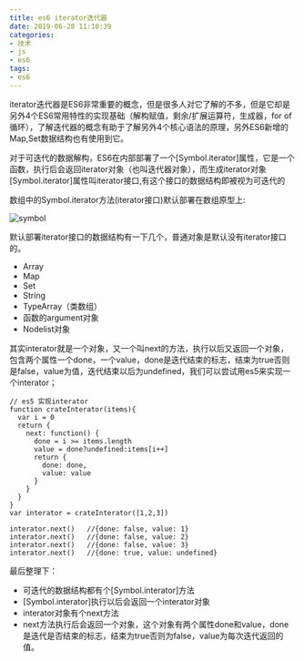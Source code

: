 ```yaml
---
title: es6 iterator迭代器
date: 2019-06-28 11:10:39
categories:
- 技术
- js
- es6
tags: 
- es6
---
```


iterator迭代器是ES6非常重要的概念，但是很多人对它了解的不多，但是它却是另外4个ES6常用特性的实现基础（解构赋值，剩余/扩展运算符，生成器，for of循环），了解迭代器的概念有助于了解另外4个核心语法的原理，另外ES6新增的Map,Set数据结构也有使用到它。

对于可迭代的数据解构，ES6在内部部署了一个[Symbol.iterator]属性，它是一个函数，执行后会返回iterator对象（也叫迭代器对象），而生成iterator对象[Symbol.iterator]属性叫iterator接口,有这个接口的数据结构即被视为可迭代的

数组中的Symbol.iterator方法(iterator接口)默认部署在数组原型上:

![symbol](http://res.troubledot.cn/1.png)

默认部署iterator接口的数据结构有一下几个，普通对象是默认没有iterator接口的。

* Array
* Map
* Set
* String
* TypeArray（类数组）
* 函数的argument对象
* Nodelist对象

其实interator就是一个对象，又一个叫next的方法，执行以后又返回一个对象，包含两个属性一个done，一个value，done是迭代结束的标志，结束为true否则是false，value为值，迭代结束以后为undefined，我们可以尝试用es5来实现一个interator；

```javascirpt
// es5 实现interator
function crateInterator(items){
  var i = 0
  return {
    next: function() {
      done = i >= items.length
      value = done?undefined:items[i++]
      return {
        done: done,
        value: value
      }
    }
  }
}
var interator = crateInterator([1,2,3])

interator.next()   //{done: false, value: 1}
interator.next()   //{done: false, value: 2}
interator.next()   //{done: false, value: 3}
interator.next()   //{done: true, value: undefined}
```

最后整理下：

* 可迭代的数据结构都有个[Symbol.interator]方法
* [Symbol.interator]执行以后会返回一个interator对象
* interator对象有个next方法
* next方法执行后会返回一个对象，这个对象有两个属性done和value，done是迭代是否结束的标志，结束为true否则为false，value为每次迭代返回的值。
